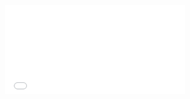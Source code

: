 <iframe width="480" height="240" frameborder="0" scrolling="no" sandbox src="//plot.ly/dashboard/Burd89:2/embed"></iframe>
